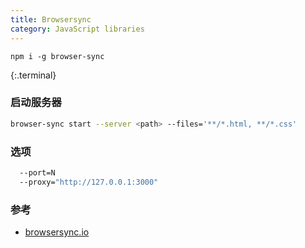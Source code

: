 ```yaml
---
title: Browsersync
category: JavaScript libraries
---
```


```
npm i -g browser-sync
```
{:.terminal}

### 启动服务器

```sh
browser-sync start --server <path> --files='**/*.html, **/*.css'
```

### 选项

```sh
  --port=N
  --proxy="http://127.0.0.1:3000"
```

### 参考

* [browsersync.io](http://browsersync.io)
